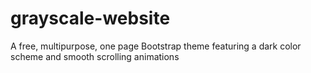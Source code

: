# grayscale-website
A free, multipurpose, one page Bootstrap theme featuring a dark color scheme and smooth scrolling animations

